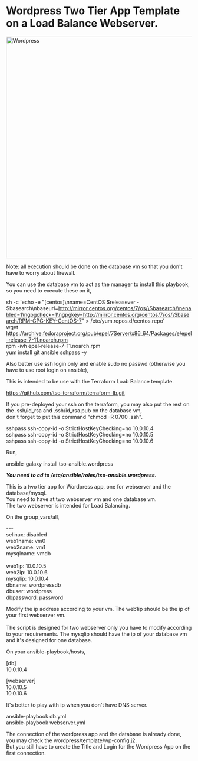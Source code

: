 # Wordpress Two Tier App Template on a Load Balance Webserver.

<img alt="Wordpress" src="https://raw.githubusercontent.com/tso-ansible/wordpress/master/wordpress.jpg" width="600px">

Note: all execution should be done on the database vm so that you don't have to worry about firewall.

You can use the database vm to act as the manager to install this playbook, so you need to execute these on it,<br>

sh -c 'echo -e "[centos]\nname=CentOS $releasever - $basearch\nbaseurl=http://mirror.centos.org/centos/7/os/\$basearch/\nenabled=1\ngpgcheck=1\ngpgkey=http://mirror.centos.org/centos/7/os/\$basearch/RPM-GPG-KEY-CentOS-7" > /etc/yum.repos.d/centos.repo'<br>
wget https://archive.fedoraproject.org/pub/epel/7Server/x86_64/Packages/e/epel-release-7-11.noarch.rpm<br>
rpm -ivh epel-release-7-11.noarch.rpm<br>
yum install git ansible sshpass -y

Also better use ssh login only and enable sudo no passwd (otherwise you have to use root login on ansible),<br>

This is intended to be use with the Terraform Loab Balance template.<br>

https://github.com/tso-terraform/terraform-lb.git

If you pre-deployed your ssh on the terraform, you may also put the rest on the .ssh/id_rsa and .ssh/id_rsa.pub on the database vm,<br>
don't forget to put this command "chmod -R 0700 .ssh".

sshpass ssh-copy-id -o StrictHostKeyChecking=no 10.0.10.4<br>
sshpass ssh-copy-id -o StrictHostKeyChecking=no 10.0.10.5<br>
sshpass ssh-copy-id -o StrictHostKeyChecking=no 10.0.10.6<br>

Run,

ansible-galaxy install tso-ansible.wordpress

***You need to cd to /etc/ansible/roles/tso-ansible.wordpress.***

This is a two tier app for Wordpress app, one for webserver and the database/mysql.<br>
You need to have at two webserver vm and one database vm.<br>
The two webserver is intended for Load Balancing.<br>

On the group_vars/all,<br>

---<br>
selinux: disabled<br>
web1name: vm0<br>
web2name: vm1<br>
mysqlname: vmdb<br>      
web1ip: 10.0.10.5<br>
web2ip: 10.0.10.6<br>
mysqlip: 10.0.10.4<br>
dbname: wordpressdb<br>
dbuser: wordpress<br>
dbpassword: password<br>

Modify the ip address according to your vm.  The web1ip should be the ip of your first webserver vm.<br>  
The script is designed for two webserver only you have to modify according to your requirements.
The mysqlip should have the ip of your database vm and it's designed for one database.<br>

On your ansible-playbook/hosts,

[db]<br>
10.0.10.4

[webserver]<br>
10.0.10.5<br>
10.0.10.6<br>

It's better to play with ip when you don't have DNS server.

ansible-playbook db.yml<br>
ansible-playbook webserver.yml

The connection of the wordpress app and the database is already done, you may check the wordpress/template/wp-config.j2.<br>
But you still have to create the Title and Login for the Wordpress App on the first connection.<br>
